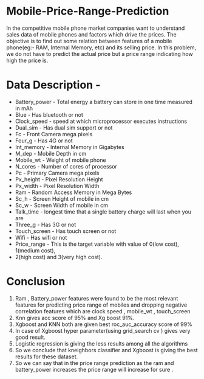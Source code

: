 # Mobile-Price-Range-Prediction

In the competitive mobile phone market companies want to understand sales data of mobile phones and factors which drive the prices. The objective is to find out some relation between features of a mobile phone(eg:- RAM, Internal Memory, etc) and its selling price. In this problem, we do not have to predict the actual price but a price range indicating how high the price is.

# Data Description -
* Battery_power - Total energy a battery can store in one time measured in mAh
* Blue - Has bluetooth or not
* Clock_speed - speed at which microprocessor executes instructions
* Dual_sim - Has dual sim support or not
* Fc - Front Camera mega pixels
* Four_g - Has 4G or not
* Int_memory - Internal Memory in Gigabytes
* M_dep - Mobile Depth in cm
* Mobile_wt - Weight of mobile phone
* N_cores - Number of cores of processor
* Pc - Primary Camera mega pixels
* Px_height - Pixel Resolution Height
* Px_width - Pixel Resolution Width
* Ram - Random Access Memory in Mega Bytes
* Sc_h - Screen Height of mobile in cm
* Sc_w - Screen Width of mobile in cm
* Talk_time - longest time that a single battery charge will last when you are
* Three_g - Has 3G or not
* Touch_screen - Has touch screen or not
* Wifi - Has wifi or not
* Price_range - This is the target variable with value of 0(low cost), 1(medium cost),
* 2(high cost) and 3(very high cost).

# Conclusion

1.   Ram , Battery_power features were found to be the most relevant features for predicting price range of mobiles and dropping negative correlation features which are clock speed , mobile_wt , touch_screen
2.   Knn gives acc score of 95% and Xg boost 91%.
3.  Xgboost and KNN both are given best roc_auc_accuracy score of 99%
4.  In case of Xgboost hyper parameter(using grid_search cv ) gives very good result.
5.  Logistic regression is giving the less results among all the algorithms
6.  So we conclude that kneighbors classifier and Xgboost is giving the best results for these dataset.
7.  So we can say that in the price range prediction as the ram and battery_power increases the price range will increase for sure .
